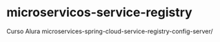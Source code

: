 # microservicos-service-registry
 Curso Alura microservices-spring-cloud-service-registry-config-server/
